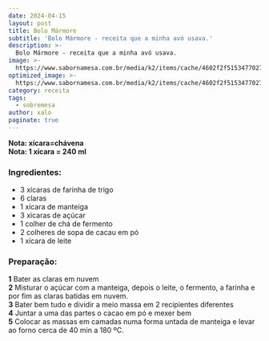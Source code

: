 ```yaml
---
date: 2024-04-15
layout: post
title: Bolo Mármore
subtitle: 'Bolo Mármore - receita que a minha avó usava.'
description: >-
  Bolo Mármore - receita que a minha avó usava.
image: >-
  https://www.sabornamesa.com.br/media/k2/items/cache/4602f2f5153477027a754713438bf3d0_XL.jpg
optimized_image: >-
  https://www.sabornamesa.com.br/media/k2/items/cache/4602f2f5153477027a754713438bf3d0_XL.jpg
category: receita
tags:
  - sobremesa
author: xalo
paginate: true
---
```


**Nota: xícara=chávena**  
**Nota: 1 xícara = 240 ml**  

### Ingredientes:  
* 3 xícaras de farinha de trigo  
* 6 claras  
* 1 xícara de manteiga  
* 3 xícaras de açúcar  
* 1 colher de chá de fermento  
* 2 colheres de sopa de cacau em pó  
* 1 xícara de leite  

### Preparação:  
**1** Bater as claras em nuvem  
**2** Misturar o açúcar com a manteiga, depois o leite, o fermento, a farinha e por fim as claras batidas em nuvem.  
**3** Bater bem tudo e dividir a meio massa em 2 recipientes diferentes  
**4** Juntar a uma das partes o cacao em pó e mexer bem  
**5** Colocar as massas em camadas numa forma untada de manteiga e levar ao forno cerca de 40 min a 180 ºC.   
